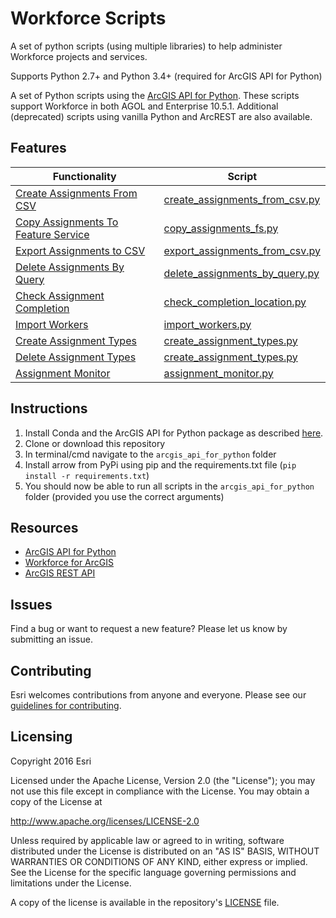 # Workforce Scripts
A set of python scripts (using multiple libraries) to help administer Workforce projects and services.

Supports Python 2.7+ and Python 3.4+ (required for ArcGIS API for Python)

A set of Python scripts using the [ArcGIS API for Python](https://developers.arcgis.com/python/). These scripts support Workforce in both AGOL and Enterprise 10.5.1.
Additional (deprecated) scripts using vanilla Python and ArcREST are also available.


## Features

| Functionality                                                        | Script                                                                            
|----------------------------------------------------------------------|----------------------------------------------------------------------------------------|
| [Create Assignments From CSV](create_assignments_from_csv_readme.md) | [create_assignments_from_csv.py](arcgis_api_for_python/create_assignments_from_csv.py)          |
| [Copy Assignments To Feature Service](copy_assignments_fs_readme.md) | [copy_assignments_fs.py](arcgis_api_for_python/copy_assignments_fs.py)                  |
| [Export Assignments to CSV](export_assignments_to_csv_readme.md)     | [export_assignments_from_csv.py](arcgis_api_for_python/export_assignments_from_csv.py)          |
| [Delete Assignments By Query](delete_assignments_by_query_readme.md) | [delete_assignments_by_query.py](arcgis_api_for_python/delete_assignments_by_query.py)          |
| [Check Assignment Completion ](check_completion_location.md)         | [check_completion_location.py](arcgis_api_for_python/check_completion_location.py)            |
| [Import Workers](import_workers.md)                                  | [import_workers.py](arcgis_api_for_python/import_workers.py)                       |
| [Create Assignment Types ](create_assignment_types.md)               | [create_assignment_types.py](arcgis_api_for_python/create_assignment_types.py)              |
| [Delete Assignment Types ](delete_assignment_types.md)               | [create_assignment_types.py](arcgis_api_for_python/create_assignment_types.py)              |
| [Assignment Monitor ](assignment_monitor.md)                         | [assignment_monitor.py](arcgis_api_for_python/assignment_monitor/assignment_monitor.py)|


## Instructions


1. Install Conda and the ArcGIS API for Python package as described [here](https://developers.arcgis.com/python/guide/install-and-set-up/).
2. Clone or download this repository
3. In terminal/cmd navigate to the `arcgis_api_for_python` folder
4. Install arrow from PyPi using pip and the requirements.txt file (`pip install -r requirements.txt`)
5. You should now be able to run all scripts in the `arcgis_api_for_python` folder (provided you use the correct arguments)


## Resources

 * [ArcGIS API for Python](https://developers.arcgis.com/python)
 * [Workforce for ArcGIS](http://www.esri.com/products/workforce-for-arcgis)
 * [ArcGIS REST API](http://resources.arcgis.com/en/help/arcgis-rest-api)

## Issues

Find a bug or want to request a new feature?  Please let us know by submitting an issue.

## Contributing

Esri welcomes contributions from anyone and everyone.
Please see our [guidelines for contributing](https://github.com/esri/contributing).

## Licensing

Copyright 2016 Esri

Licensed under the Apache License, Version 2.0 (the "License");
you may not use this file except in compliance with the License.
You may obtain a copy of the License at

http://www.apache.org/licenses/LICENSE-2.0

Unless required by applicable law or agreed to in writing, software
distributed under the License is distributed on an "AS IS" BASIS,
WITHOUT WARRANTIES OR CONDITIONS OF ANY KIND, either express or implied.
See the License for the specific language governing permissions and
limitations under the License.

A copy of the license is available in the repository's
[LICENSE](LICENSE) file.
